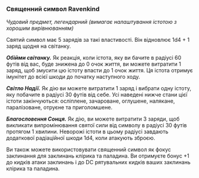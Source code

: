 ### Священний символ Ravenkind

_Чудовий предмет, легендарний (вимагає налаштування істотою з хорошим вирівнюванням)_

Святий символ має 5 зарядів за такі властивості. Він відновлює 1d4 + 1 заряд щодня на світанку.

**_Обійми світанку._** Як реакція, коли істота, яку ви бачите в радіусі 60 футів від вас, буде знижена до 0 очок життя, ви можете витратити 1 заряд, щоб змусити цю істоту впасти до 1 очок життя. Ця істота отримує імунітет до всієї шкоди до початку наступного ходу.

**_Світло Надії._** Як дію ви можете витратити 1 заряд і вибрати одну істоту, яку побачите в радіусі 30 футів від себе. Усі наведені нижче стани цієї істоти закінчуються: осліплене, зачароване, оглушене, налякане, паралізоване, отруєне та приголомшене.

**_Благословення Сонця._** Як дію, ви можете витратити 3 заряди, щоб викликати випромінювання святої сили від символу в радіусі 30 футів протягом 1 хвилини. Неворожі істоти в цьому радіусі завдають додаткової радіаційної шкоди 1d4, коли атакують зброєю.

Ви також можете використовувати священний символ як фокус заклинання для заклинань клірика та паладина. Ви отримуєте бонус +1 до кидків атаки заклинань і до DC рятувальних кидків ваших заклинань клірика та паладина.